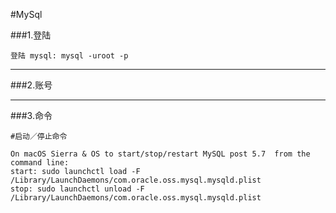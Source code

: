 #MySql


###1.登陆
```
登陆 mysql: mysql -uroot -p
```

***

###2.账号

***

###3.命令
```
#启动／停止命令

On macOS Sierra & OS to start/stop/restart MySQL post 5.7  from the command line:
start: sudo launchctl load -F /Library/LaunchDaemons/com.oracle.oss.mysql.mysqld.plist
stop: sudo launchctl unload -F /Library/LaunchDaemons/com.oracle.oss.mysql.mysqld.plist

```